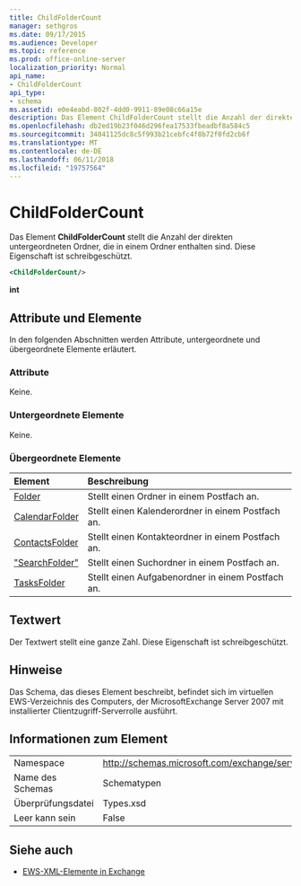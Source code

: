 ```yaml
---
title: ChildFolderCount
manager: sethgros
ms.date: 09/17/2015
ms.audience: Developer
ms.topic: reference
ms.prod: office-online-server
localization_priority: Normal
api_name:
- ChildFolderCount
api_type:
- schema
ms.assetid: e0e4eabd-802f-4dd0-9911-89e08c66a15e
description: Das Element ChildFolderCount stellt die Anzahl der direkten untergeordneten Ordner, die in einem Ordner enthalten sind. Diese Eigenschaft ist schreibgeschützt.
ms.openlocfilehash: db2ed19b23f046d296fea17533fbeadbf8a584c5
ms.sourcegitcommit: 34041125dc8c5f993b21cebfc4f8b72f0fd2cb6f
ms.translationtype: MT
ms.contentlocale: de-DE
ms.lasthandoff: 06/11/2018
ms.locfileid: "19757564"
---
```

# <a name="childfoldercount"></a>ChildFolderCount

Das Element **ChildFolderCount** stellt die Anzahl der direkten untergeordneten Ordner, die in einem Ordner enthalten sind. Diese Eigenschaft ist schreibgeschützt. 
  
```xml
<ChildFolderCount/>
```

 **int**
## <a name="attributes-and-elements"></a>Attribute und Elemente

In den folgenden Abschnitten werden Attribute, untergeordnete und übergeordnete Elemente erläutert.
  
### <a name="attributes"></a>Attribute

Keine.
  
### <a name="child-elements"></a>Untergeordnete Elemente

Keine.
  
### <a name="parent-elements"></a>Übergeordnete Elemente

|**Element**|**Beschreibung**|
|:-----|:-----|
|[Folder](folder.md) <br/> |Stellt einen Ordner in einem Postfach an.  <br/> |
|[CalendarFolder](calendarfolder.md) <br/> |Stellt einen Kalenderordner in einem Postfach an.  <br/> |
|[ContactsFolder](contactsfolder.md) <br/> |Stellt einen Kontakteordner in einem Postfach an.  <br/> |
|["SearchFolder"](searchfolder.md) <br/> |Stellt einen Suchordner in einem Postfach an.  <br/> |
|[TasksFolder](tasksfolder.md) <br/> |Stellt einen Aufgabenordner in einem Postfach an.  <br/> |
   
## <a name="text-value"></a>Textwert

Der Textwert stellt eine ganze Zahl. Diese Eigenschaft ist schreibgeschützt.
  
## <a name="remarks"></a>Hinweise

Das Schema, das dieses Element beschreibt, befindet sich im virtuellen EWS-Verzeichnis des Computers, der MicrosoftExchange Server 2007 mit installierter Clientzugriff-Serverrolle ausführt.
  
## <a name="element-information"></a>Informationen zum Element

|||
|:-----|:-----|
|Namespace  <br/> |http://schemas.microsoft.com/exchange/services/2006/types  <br/> |
|Name des Schemas  <br/> |Schematypen  <br/> |
|Überprüfungsdatei  <br/> |Types.xsd  <br/> |
|Leer kann sein  <br/> |False  <br/> |
   
## <a name="see-also"></a>Siehe auch



- [EWS-XML-Elemente in Exchange](ews-xml-elements-in-exchange.md)

